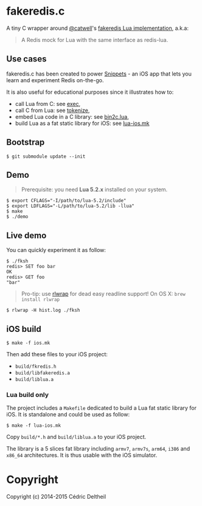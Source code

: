 # fakeredis.c

A tiny C wrapper around [@catwell](https://github.com/catwell)'s
[fakeredis Lua implementation](https://github.com/catwell/fakeredis), a.k.a:

> A Redis mock for Lua with the same interface as redis-lua.

## Use cases

fakeredis.c has been created to power [Snippets](http://usesnippets.com/) - an
iOS app that lets you learn and experiment Redis on-the-go.

It is also useful for educational purposes since it illustrates how to:

* call Lua from C: see [exec](https://github.com/deltheil/fakeredis.c/blob/1515887/fkredis.c#L115-L122),
* call C from Lua: see [tokenize](https://github.com/deltheil/fakeredis.c/blob/1515887/fkredis.c#L179-L198),
* embed Lua code in a C library: see [bin2c.lua](https://github.com/deltheil/fakeredis.c/blob/1515887/bin2c.lua),
* build Lua as a fat static library for iOS: see [lua-ios.mk](https://github.com/deltheil/fakeredis.c/blob/1515887/lua-ios.mk)

## Bootstrap

```
$ git submodule update --init
```

## Demo

> Prerequisite: you need **Lua 5.2.x** installed on your system.

```
$ export CFLAGS="-I/path/to/lua-5.2/include"
$ export LDFLAGS="-L/path/to/lua-5.2/lib -llua"
$ make
$ ./demo
```

## Live demo

You can quickly experiment it as follow:

```
$ ./fksh
redis> SET foo bar
OK
redis> GET foo
"bar"
```

> Pro-tip: use [rlwrap](http://utopia.knoware.nl/~hlub/rlwrap/) for dead easy
readline support! On OS X: `brew install rlwrap`

```
$ rlwrap -H hist.log ./fksh
```

## iOS build

```
$ make -f ios.mk
```

Then add these files to your iOS project:

* `build/fkredis.h`
* `build/libfakeredis.a`
* `build/liblua.a`

### Lua build only

The project includes a `Makefile` dedicated to build a Lua fat static library for
iOS. It is standalone and could be used as follow:

```
$ make -f lua-ios.mk
```

Copy `build/*.h` and `build/liblua.a` to your iOS project.

The library is a 5 slices fat library including `armv7`, `armv7s`, `arm64`,
`i386` and `x86_64` architectures. It is thus usable with the iOS simulator.

# Copyright

Copyright (c) 2014-2015 Cédric Deltheil
